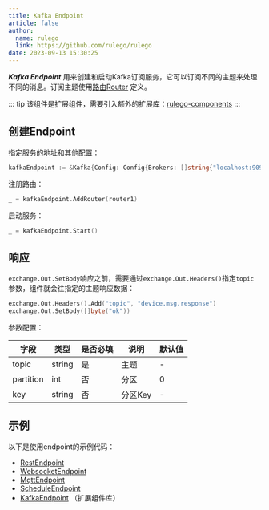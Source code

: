 ```yaml
---
title: Kafka Endpoint
article: false
author: 
  name: rulego
  link: https://github.com/rulego/rulego
date: 2023-09-13 15:30:25
---
```


***Kafka Endpoint*** 用来创建和启动Kafka订阅服务，它可以订阅不同的主题来处理不同的消息。订阅主题使用[路由Router](/pages/45008b/) 定义。

::: tip
该组件是扩展组件，需要引入额外的扩展库：[rulego-components](https://github.com/rulego/rulego-components)
:::

## 创建Endpoint

指定服务的地址和其他配置：
```go
kafkaEndpoint := &Kafka{Config: Config{Brokers: []string{"localhost:9092"}}, RuleConfig: config}
```

注册路由：
```go
_ = kafkaEndpoint.AddRouter(router1)
```

启动服务：
```go
_ = kafkaEndpoint.Start()
```

## 响应

`exchange.Out.SetBody`响应之前，需要通过`exchange.Out.Headers()`指定`topic`参数，组件就会往指定的主题响应数据：

```go
exchange.Out.Headers().Add("topic", "device.msg.response")
exchange.Out.SetBody([]byte("ok"))
```

参数配置：

| 字段        | 类型     | 是否必填 | 说明    | 默认值 |
|-----------|--------|------|-------|-----|
| topic     | string | 是    | 主题    | -   |
| partition | int    | 否    | 分区    | 0   |
| key       | string    | 否    | 分区Key | -   |


## 示例

以下是使用endpoint的示例代码：
- [RestEndpoint](https://github.com/rulego/rulego/tree/main/examples/http_endpoint/http_endpoint.go)
- [WebsocketEndpoint](https://github.com/rulego/rulego/tree/main/endpoint/websocket/websocket_test.go)
- [MqttEndpoint](https://github.com/rulego/rulego/tree/main/endpoint/mqtt/mqtt_test.go)
- [ScheduleEndpoint](https://github.com/rulego/rulego/tree/main/endpoint/schedule/schedule_test.go)
- [KafkaEndpoint](https://github.com/rulego/rulego-components/blob/main/endpoint/kafka/kafka_test.go) （扩展组件库）